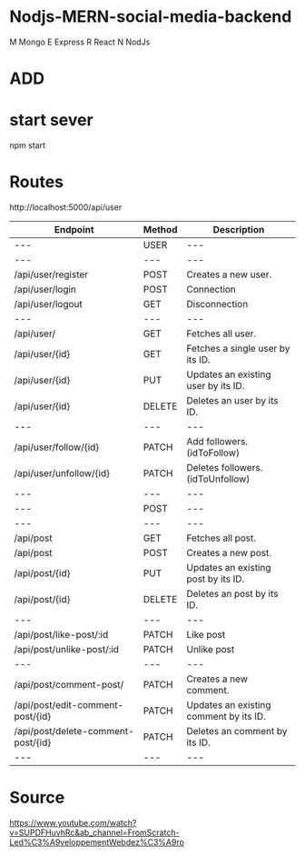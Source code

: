 # Nodjs-MERN-social-media-backend
M Mongo
E Express
R React
N NodJs


# ADD

# start sever

npm start

# Routes

http://localhost:5000/api/user

| Endpoint | Method | Description |
| --- | --- | --- |
| --- | USER | --- |
| --- | --- | --- |
| /api/user/register | POST | Creates a new user. |
| /api/user/login | POST | Connection |
| /api/user/logout | GET | Disconnection |
| --- | --- | --- |
| /api/user/ | GET | Fetches all user. |
| /api/user/{id} | GET | Fetches a single user by its ID. |
| /api/user/{id} | PUT | Updates an existing user by its ID. |
| /api/user/{id} | DELETE | Deletes an user by its ID. |
| --- | --- | --- |
| /api/user/follow/{id} | PATCH | Add followers.(idToFollow) |
| /api/user/unfollow/{id} | PATCH | Deletes followers.(idToUnfollow) |
| --- | --- | --- |
| --- | POST | --- |
| --- | --- | --- |
| /api/post | GET | Fetches all post. |
| /api/post | POST | Creates a new post. |
| /api/post/{id} | PUT | Updates an existing post by its ID. |
| /api/post/{id} | DELETE | Deletes an post by its ID. |
| --- | --- | --- |
| /api/post/like-post/:id | PATCH | Like post |
| /api/post/unlike-post/:id | PATCH | Unlike post |
| --- | --- | --- |
| /api/post/comment-post/ | PATCH | Creates a new comment. |
| /api/post/edit-comment-post/{id} | PATCH | Updates an existing comment by its ID. |
| /api/post/delete-comment-post/{id} | PATCH | Deletes an comment by its ID. |
| --- | --- | --- |



# Source

https://www.youtube.com/watch?v=SUPDFHuvhRc&ab_channel=FromScratch-Led%C3%A9veloppementWebdez%C3%A9ro